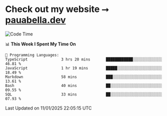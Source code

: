 # Check out my website ⭢ [pauabella.dev](https://pauabella.dev)

<!--START_SECTION:waka-->
![Code Time](http://img.shields.io/badge/Code%20Time-4%2C003%20hrs%2014%20mins-blue)

📊 **This Week I Spent My Time On** 

```text
💬 Programming Languages: 
TypeScript               3 hrs 20 mins       ████████████░░░░░░░░░░░░░   46.81 % 
JavaScript               1 hr 19 mins        █████░░░░░░░░░░░░░░░░░░░░   18.49 % 
Markdown                 58 mins             ███░░░░░░░░░░░░░░░░░░░░░░   13.61 % 
Bash                     40 mins             ██░░░░░░░░░░░░░░░░░░░░░░░   09.55 % 
SQL                      33 mins             ██░░░░░░░░░░░░░░░░░░░░░░░   07.93 % 
```


 Last Updated on 11/01/2025 22:05:15 UTC
<!--END_SECTION:waka-->
